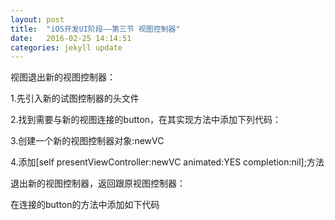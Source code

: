 ```yaml
---
layout: post
title:  "iOS开发UI阶段——第三节 视图控制器"
date:   2016-02-25 14:14:51
categories: jekyll update
---
```

视图退出新的视图控制器：

1.先引入新的试图控制器的头文件

2.找到需要与新的视图连接的button，在其实现方法中添加下列代码：

3.创建一个新的视图控制器对象:newVC

4.添加[self presentViewController:newVC animated:YES completion:nil];方法

退出新的视图控制器，返回跟原视图控制器：

在连接的button的方法中添加如下代码
<!--
{% highlight ruby %}
[self dismissViewControllerAnimate:YES completion:nil];
{% endhighlight %}

屏幕旋转

设置屏幕的固定方向（无法旋转）在视图控制器中重写方法

{% highlight ruby %}
-(UIInterfaceOrientationMask)supportedInterfaceOrientations {

return UIInterfaceOrientationMaskLandscape;//只支持横屏

}
{% endhighlight %}

在屏幕旋转时处理事件，如回收键盘  在视图控制器中重写方法
{% highlight ruby %}
- (void)viewWillTransitionToSize:(CGSize) withTransitionCoordinator:(id)coordinator {

[self.View.textField resignFirstResponder];

}
{% endhighlight %}

屏幕旋转时调整视图的位置 在该视图类中重写方法（只要视图本身的bounds发生变化，此方法就会被执行）

{% highlight ruby %}
- (void)layoutSubviews {

UIInterfaceOrientation orientation = [UIApplication sharedApplication].statusBarOrientation;//获取屏幕方向

//判断是否横向

if (orientation == UIInterfaceOrientationLandscapeLeft || orientation == UIInterfaceOrientationLandscapeRight) {

self.button.frame = CGRectMack(  ,  ,  ,  );

}  else {

self.button.frame = CGRectMake(  ,  ,  ,  );

}

｝
{% endhighlight %} -->